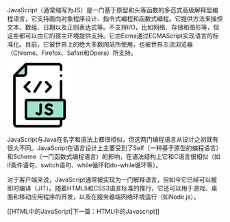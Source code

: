 JavaScript（通常缩写为JS）是一门基于原型和头等函数的多范式高级解释型编程语言，它支持面向对象程序设计、指令式编程和函数式编程。它提供方法来操控文本、数组、日期以及正则表达式等。不支持I/O，比如网络、存储和图形等，但这些都可以由它的宿主环境提供支持。它由Ecma通过ECMAScript实现语言的标准化。目前，它被世界上的绝大多数网站所使用，也被世界主流浏览器（Chrome、Firefox、Safari和Opera）所支持。

<img src="https://github.com/cherry384719/picx-images-hosting/raw/master/image.7i0p6bcuxl.webp" style="width: 30%;"/>

JavaScript与Java在名字和语法上都很相似，但这两门编程语言从设计之初就有很大不同。JavaScript在语言设计上主要受到了Self（一种基于原型的编程语言）和Scheme（一门函数式编程语言）的影响，在语法结构上它和C语言很相似（如if条件语句、switch语句、while循环和do-while循环等）。

对于客户端来说，JavaScript通常被实现为一门解释语言，但如今它已经可以被即时编译（JIT）。随着HTML5和CSS3语言标准的推行，它还可以用于游戏、桌面和移动应用程序的开发，以及在服务器端网络环境运行（如Node.js）。

[[HTML中的JavaScript|下一篇：HTML中的Javascript]]
